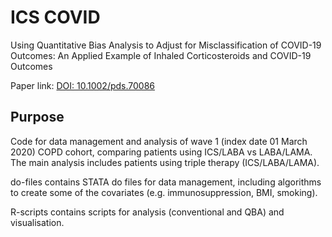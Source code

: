 # ICS COVID
Using Quantitative Bias Analysis to Adjust for Misclassification of COVID-19 Outcomes: An Applied Example of Inhaled Corticosteroids and COVID-19 Outcomes

Paper link: [DOI: 10.1002/pds.70086](https://onlinelibrary.wiley.com/doi/10.1002/pds.70086)

## Purpose
Code for data management and analysis of wave 1 (index date 01 March 2020) COPD cohort, comparing patients using ICS/LABA vs LABA/LAMA. The main analysis includes patients using triple therapy (ICS/LABA/LAMA).

do-files contains STATA do files for data management, including algorithms to create some of the covariates (e.g. immunosuppression, BMI, smoking).

R-scripts contains scripts for analysis (conventional and QBA) and visualisation.
